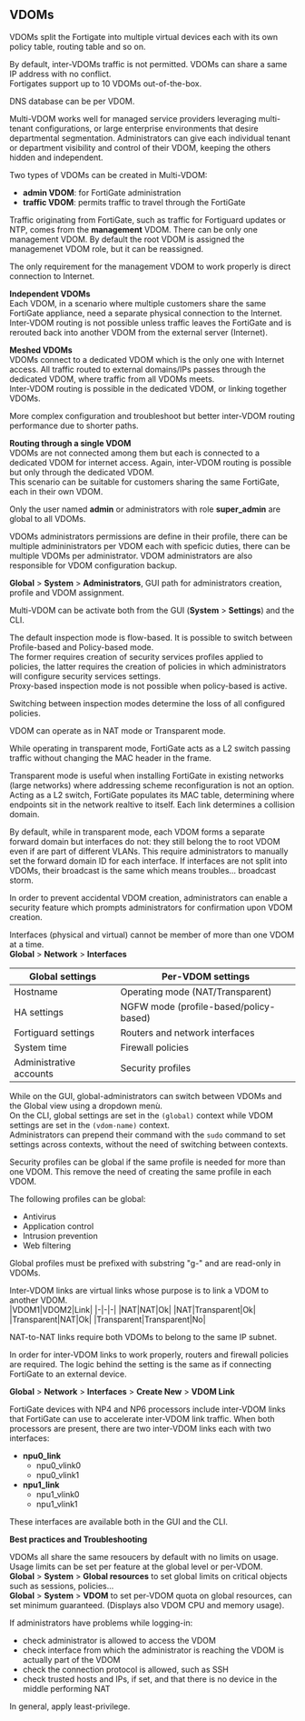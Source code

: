 ## VDOMs

VDOMs split the Fortigate into multiple virtual devices each with its own policy table, routing table and so on.  

By default, inter-VDOMs traffic is not permitted. VDOMs can share a same IP address with no conflict.  
Fortigates support up to 10 VDOMs out-of-the-box.

DNS database can be per VDOM.

Multi-VDOM works well for managed service providers leveraging multi-tenant configurations, or large enterprise environments that desire departmental segmentation. Administrators can give each individual tenant or department visibility and control of their VDOM, keeping the others hidden and independent.  

Two types of VDOMs can be created in Multi-VDOM:
- **admin VDOM**: for FortiGate administration
- **traffic VDOM**: permits traffic to travel through the FortiGate

Traffic originating from FortiGate, such as traffic for Fortiguard updates or NTP, comes from the **management** VDOM. There can be only one management VDOM. By default the root VDOM is assigned the managemenet VDOM role, but it can be reassigned.  

The only requirement for the management VDOM to work properly is direct connection to Internet.  

**Independent VDOMs**  
Each VDOM, in a scenario where multiple customers share the same FortiGate appliance, need a separate physical connection to the Internet.  
Inter-VDOM routing is not possible unless traffic leaves the FortiGate and is rerouted back into another VDOM from the external server (Internet).  

**Meshed VDOMs**  
VDOMs connect to a dedicated VDOM which is the only one with Internet access. All traffic routed to external domains/IPs passes through the dedicated VDOM, where traffic from all VDOMs meets.  
Inter-VDOM routing is possible in the dedicated VDOM, or linking together VDOMs.  

More complex configuration and troubleshoot but better inter-VDOM routing performance due to shorter paths.  

**Routing through a single VDOM**  
VDOMs are not connected among them but each is connected to a dedicated VDOM for internet access. Again, inter-VDOM routing is possible but only through the dedicated VDOM.  
This scenario can be suitable for customers sharing the same FortiGate, each in their own VDOM.

Only the user named **admin** or administrators with role **super_admin** are global to all VDOMs.  

VDOMs administrators permissions are define in their profile, there can be multiple admininistrators per VDOM each with speficic duties, there can be multiple VDOMs per administrator. VDOM administrators are also responsible for VDOM configuration backup.  

**Global** > **System** > **Administrators**, GUI path for administrators creation, profile and VDOM assignment.  

Multi-VDOM can be activate both from the GUI (**System** > **Settings**) and the CLI.

The default inspection mode is flow-based. It is possible to switch between Profile-based and Policy-based mode.  
The former requires creation of security services profiles applied to policies, the latter requires the creation of policies in which administrators will configure security services settings.  
Proxy-based inspection mode is not possible when policy-based is active.  

Switching between inspection modes determine the loss of all configured policies. 

VDOM can operate as in NAT mode or Transparent mode.

While operating in transparent mode, FortiGate acts as a L2 switch passing traffic without changing the MAC header in the frame.

Transparent mode is useful when installing FortiGate in existing networks (large networks) where addressing scheme reconfiguration is not an option.  
Acting as a L2 switch, FortiGate populates its MAC table, determining where endpoints sit in the network realtive to itself. Each link determines a collision domain.  

By default, while in transparent mode, each VDOM forms a separate forward domain but interfaces do not: they still belong the to root VDOM even if are part of different VLANs. This require administrators to manually set the forward domain ID for each interface. If interfaces are not split into VDOMs, their broadcast is the same which means troubles... broadcast storm. 

In order to prevent accidental VDOM creation, administrators can enable a security feature which prompts administrators for confirmation upon VDOM creation.

Interfaces (physical and virtual) cannot be member of more than one VDOM at a time.  
**Global** > **Network** > **Interfaces**

|Global settings|Per-VDOM settings|
|-|-|
|Hostname|Operating mode (NAT/Transparent)|
|HA settings|NGFW mode (profile-based/policy-based)|
|Fortiguard settings|Routers and network interfaces|
|System time|Firewall policies|
|Administrative accounts|Security profiles|

While on the GUI, global-administrators can switch between VDOMs and the Global view using a dropdown menù.  
On the CLI, global settings are set in the `(global)` context while VDOM settings are set in the `(vdom-name)` context.  
Administrators can prepend their command with the `sudo` command to set settings across contexts, without the need of switching between contexts.

Security profiles can be global if the same profile is needed for more than one VDOM. This remove the need of creating the same profile in each VDOM. 

The following profiles can be global:
- Antivirus
- Application control
- Intrusion prevention
- Web filtering

Global profiles must be prefixed with substring "g-" and are read-only in VDOMs.  

Inter-VDOM links are virtual links whose purpose is to link a VDOM to another VDOM.  
|VDOM1|VDOM2|Link|
|-|-|-|
|NAT|NAT|Ok|
|NAT|Transparent|Ok|
|Transparent|NAT|Ok|
|Transparent|Transparent|No|

NAT-to-NAT links require both VDOMs to belong to the same IP subnet.

In order for inter-VDOM links to work properly, routers and firewall policies are required. The logic behind the setting is the same as if connecting FortiGate to an external device.  

**Global** > **Network** > **Interfaces** > **Create New** > **VDOM Link**

FortiGate devices with NP4 and NP6 processors include inter-VDOM links that FortiGate can use to accelerate inter-VDOM link traffic. When both processors are present, there are two inter-VDOM links each with two interfaces:

- **npu0_link**
    - npu0_vlink0
    - npu0_vlink1
- **npu1_link**
    - npu1_vlink0
    - npu1_vlink1

These interfaces are available both in the GUI and the CLI.  

**Best practices and Troubleshooting**

VDOMs all share the same resoucers by default with no limits on usage.  
Usage limits can be set per feature at the global level or per-VDOM.  
**Global** > **System** > **Global resources** to set global limits on critical objects such as sessions, policies...  
**Global** > **System** > **VDOM** to set per-VDOM quota on global resources, can set minimum guaranteed. (Displays also VDOM CPU and memory usage).  

If administrators have problems while logging-in:
- check administrator is allowed to access the VDOM
- check interface from which the administrator is reaching the VDOM is actually part of the VDOM
- check the connection protocol is allowed, such as SSH
- check trusted hosts and IPs, if set, and that there is no device in the middle performing NAT

In general, apply least-privilege.